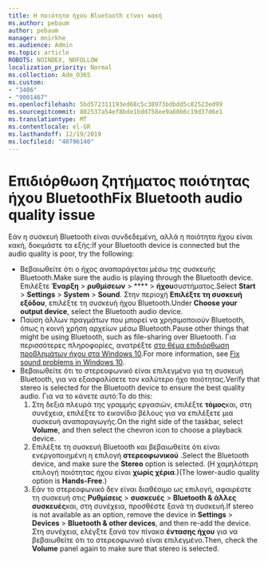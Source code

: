 ```yaml
---
title: Η ποιότητα ήχου Bluetooth είναι κακή
ms.author: pebaum
author: pebaum
manager: mnirkhe
ms.audience: Admin
ms.topic: article
ROBOTS: NOINDEX, NOFOLLOW
localization_priority: Normal
ms.collection: Adm_O365
ms.custom:
- "3486"
- "9001467"
ms.openlocfilehash: 5bd572311193ed68c5c38973bdbdd5c82523ed99
ms.sourcegitcommit: 802537a54ef8bde1bdd758ee9a60b6c19d37d6e1
ms.translationtype: MT
ms.contentlocale: el-GR
ms.lasthandoff: 12/19/2019
ms.locfileid: "40796140"
---
```

# <a name="fix-bluetooth-audio-quality-issue"></a><span data-ttu-id="57995-102">Επιδιόρθωση ζητήματος ποιότητας ήχου Bluetooth</span><span class="sxs-lookup"><span data-stu-id="57995-102">Fix Bluetooth audio quality issue</span></span>

<span data-ttu-id="57995-103">Εάν η συσκευή Bluetooth είναι συνδεδεμένη, αλλά η ποιότητα ήχου είναι κακή, δοκιμάστε τα εξής:</span><span class="sxs-lookup"><span data-stu-id="57995-103">If your Bluetooth device is connected but the audio quality is poor, try the following:</span></span>

- <span data-ttu-id="57995-104">Βεβαιωθείτε ότι ο ήχος αναπαράγεται μέσω της συσκευής Bluetooth.</span><span class="sxs-lookup"><span data-stu-id="57995-104">Make sure the audio is playing through the Bluetooth device.</span></span> <span data-ttu-id="57995-105">Επιλέξτε **Έναρξη** > **ρυθμίσεων** > \*\*\*\* > **ήχου**συστήματος.</span><span class="sxs-lookup"><span data-stu-id="57995-105">Select **Start** > **Settings** > **System** > **Sound**.</span></span> <span data-ttu-id="57995-106">Στην περιοχή **Επιλέξτε τη συσκευή εξόδου**, επιλέξτε τη συσκευή ήχου Bluetooth.</span><span class="sxs-lookup"><span data-stu-id="57995-106">Under **Choose your output device**, select the Bluetooth audio device.</span></span>
- <span data-ttu-id="57995-107">Παύση άλλων πραγμάτων που μπορεί να χρησιμοποιούν Bluetooth, όπως η κοινή χρήση αρχείων μέσω Bluetooth.</span><span class="sxs-lookup"><span data-stu-id="57995-107">Pause other things that might be using Bluetooth, such as file-sharing over Bluetooth.</span></span> <span data-ttu-id="57995-108">Για περισσότερες πληροφορίες, ανατρέξτε [στο θέμα επιδιόρθωση προβλημάτων ήχου στα Windows 10](https://support.microsoft.com/help/4520288/windows-10-fix-sound-problems).</span><span class="sxs-lookup"><span data-stu-id="57995-108">For more information, see [Fix sound problems in Windows 10](https://support.microsoft.com/help/4520288/windows-10-fix-sound-problems).</span></span>
- <span data-ttu-id="57995-109">Βεβαιωθείτε ότι το στερεοφωνικό είναι επιλεγμένο για τη συσκευή Bluetooth, για να εξασφαλίσετε τον καλύτερο ήχο ποιότητας.</span><span class="sxs-lookup"><span data-stu-id="57995-109">Verify that stereo is selected for the Bluetooth device to ensure the best quality audio.</span></span> <span data-ttu-id="57995-110">Για να το κάνετε αυτό:</span><span class="sxs-lookup"><span data-stu-id="57995-110">To do this:</span></span> 
    1. <span data-ttu-id="57995-111">Στη δεξιά πλευρά της γραμμής εργασιών, επιλέξτε **τόμος**και, στη συνέχεια, επιλέξτε το εικονίδιο βέλους για να επιλέξετε μια συσκευή αναπαραγωγής.</span><span class="sxs-lookup"><span data-stu-id="57995-111">On the right side of the taskbar, select **Volume**, and then select the chevron icon to choose a playback device.</span></span>
    2. <span data-ttu-id="57995-112">Επιλέξτε τη συσκευή Bluetooth και βεβαιωθείτε ότι είναι ενεργοποιημένη η επιλογή **στερεοφωνικού** .</span><span class="sxs-lookup"><span data-stu-id="57995-112">Select the Bluetooth device, and make sure the **Stereo** option is selected.</span></span> <span data-ttu-id="57995-113">(Η χαμηλότερη επιλογή ποιότητας ήχου είναι **χωρίς χέρια**.)</span><span class="sxs-lookup"><span data-stu-id="57995-113">(The lower-audio quality option is **Hands-Free**.)</span></span>
    3. <span data-ttu-id="57995-114">Εάν το στερεοφωνικό δεν είναι διαθέσιμο ως επιλογή, αφαιρέστε τη συσκευή στις **Ρυθμίσεις** > **συσκευές** > **Bluetooth & άλλες συσκευές**και, στη συνέχεια, προσθέστε ξανά τη συσκευή.</span><span class="sxs-lookup"><span data-stu-id="57995-114">If stereo is not available as an option, remove the device in **Settings** > **Devices** > **Bluetooth & other devices**, and then re-add the device.</span></span> <span data-ttu-id="57995-115">Στη συνέχεια, ελέγξτε ξανά τον πίνακα **έντασης ήχου** για να βεβαιωθείτε ότι το στερεοφωνικό είναι επιλεγμένο.</span><span class="sxs-lookup"><span data-stu-id="57995-115">Then, check the **Volume** panel again to make sure that stereo is selected.</span></span>

